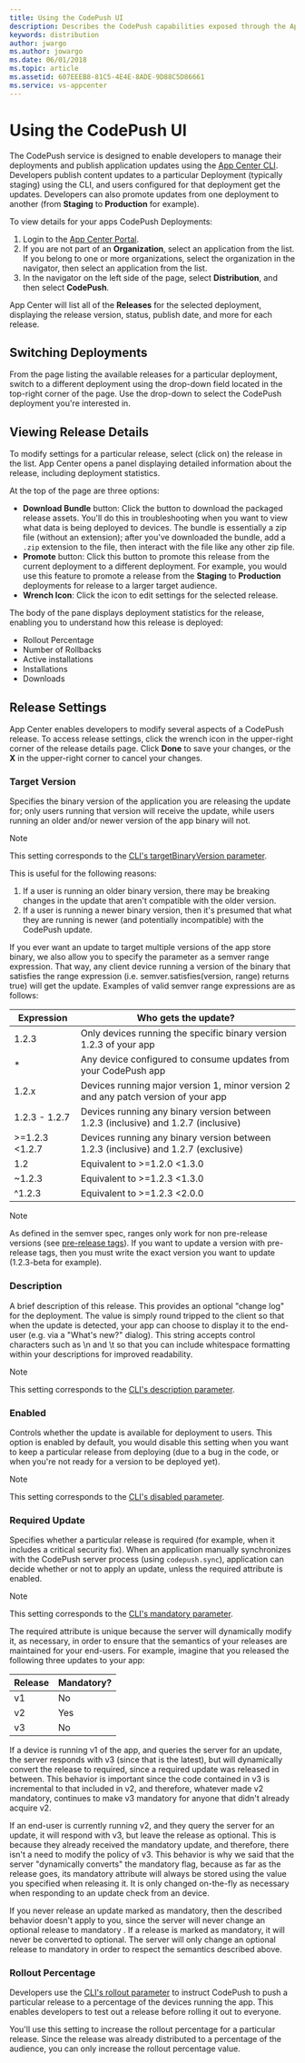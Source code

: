 ```yaml
---
title: Using the CodePush UI
description: Describes the CodePush capabilities exposed through the App Center Portal
keywords: distribution
author: jwargo
ms.author: jowargo
ms.date: 06/01/2018
ms.topic: article
ms.assetid: 607EEEB8-81C5-4E4E-8ADE-9D88C5D86661
ms.service: vs-appcenter
---
```


# Using the CodePush UI

The CodePush service is designed to enable developers to manage their deployments and publish application updates using the [App Center CLI](~/distribution/codepush/cli.md). Developers publish content updates to a particular Deployment (typically staging) using the CLI, and users configured for that deployment get the updates. Developers can also promote updates from one deployment to another (from **Staging** to **Production** for example).

To view details for your apps CodePush Deployments:

1. Login to the [App Center Portal](https://appcenter.ms).
2. If you are not part of an **Organization**, select an application from the list. If you belong to one or more organizations, select the organization in the navigator, then select an application from the list.
3. In the navigator on the left side of the page, select **Distribution**, and then select **CodePush**.

App Center will list all of the **Releases** for the selected deployment, displaying the release version, status, publish date, and more for each release.

## Switching Deployments

From the page listing the available releases for a particular deployment, switch to a different deployment using the drop-down field located in the top-right corner of the page. Use the drop-down to select the CodePush deployment you're interested in.

## Viewing Release Details

To modify settings for a particular release, select (click on) the release in the list. App Center opens a panel displaying detailed information about the release, including deployment statistics.

At the top of the page are three options:

+ **Download Bundle** button: Click the button to download the packaged release assets. You'll do this in troubleshooting when you want to view what data is being deployed to devices. The bundle is essentially a zip file (without an extension); after you've downloaded the bundle, add a `.zip` extension to the file, then interact with the file like any other zip file.
+ **Promote** button: Click this button to promote this release from the current deployment to a different deployment. For example, you would use this feature to promote a release from the **Staging** to **Production** deployments for release to a larger target audience.
+ **Wrench Icon**: Click the icon to edit settings for the selected release.

The body of the pane displays deployment statistics for the release, enabling you to understand how this release is deployed:

+ Rollout Percentage
+ Number of Rollbacks
+ Active installations
+ Installations
+ Downloads

## Release Settings

App Center enables developers to modify several aspects of a CodePush release. To access release settings, click the wrench icon in the upper-right corner of the release details page. Click **Done** to save your changes, or the **X** in the upper-right corner to cancel your changes.

### Target Version

Specifies the binary version of the application you are releasing the update for; only users running that version will receive the update, while users running an older and/or newer version of the app binary will not. 

> [!NOTE]
> This setting corresponds to the [CLI's targetBinaryVersion parameter](https://github.com/Microsoft/code-push/tree/master/cli#target-binary-version-parameter).

This is useful for the following reasons:

1. If a user is running an older binary version, there may be breaking changes in the update that aren't compatible with the older version.
2. If a user is running a newer binary version, then it's presumed that what they are running is newer (and potentially incompatible) with the CodePush update.

If you ever want an update to target multiple versions of the app store binary, we also allow you to specify the parameter as a semver range expression. That way, any client device running a version of the binary that satisfies the range expression (i.e. semver.satisfies(version, range) returns true) will get the update. Examples of valid semver range expressions are as follows:


| Expression     | Who gets the update?                                                               |
| -------------- | ---------------------------------------------------------------------------------- |
| 1.2.3          | Only devices running the specific binary version 1.2.3 of your app       |
| *              | Any device configured to consume updates from your CodePush app                    |
| 1.2.x          | Devices running major version 1, minor version 2 and any patch version of your app |
| 1.2.3 - 1.2.7  | Devices running any binary version between 1.2.3 (inclusive) and 1.2.7 (inclusive) |
| >=1.2.3 <1.2.7 | Devices running any binary version between 1.2.3 (inclusive) and 1.2.7 (exclusive) |
| 1.2            | Equivalent to >=1.2.0 <1.3.0                                                       |
| ~1.2.3         | Equivalent to >=1.2.3 <1.3.0                                                       |
| ^1.2.3         | Equivalent to >=1.2.3 <2.0.0                                                       |

> [!NOTE]
> As defined in the semver spec, ranges only work for non pre-release versions (see [pre-release tags](https://github.com/npm/node-semver#prerelease-tags)). If you want to update a version with pre-release tags, then you must write the exact version you want to update (1.2.3-beta for example).

### Description

A brief description of this release. This provides an optional "change log" for the deployment. The value is simply round tripped to the client so that when the update is detected, your app can choose to display it to the end-user (e.g. via a "What's new?" dialog). This string accepts control characters such as \n and \t so that you can include whitespace formatting within your descriptions for improved readability.

> [!NOTE]
> This setting corresponds to the [CLI's description parameter](https://github.com/Microsoft/code-push/tree/master/cli#description-parameter).

### Enabled

Controls whether the update is available for deployment to users. This option is enabled by default, you would disable this setting when you want to keep a particular release from deploying (due to a bug in the code, or when you're not ready for a version to be deployed yet).

> [!NOTE]
> This setting corresponds to the [CLI's disabled parameter](https://github.com/Microsoft/code-push/tree/master/cli#disabled-parameter).

### Required Update

Specifies whether a particular release is required (for example, when it includes a critical security fix). When an application manually synchronizes with the CodePush server process (using `codepush.sync`), application can decide whether or not to apply an update, unless the required attribute is enabled.

> [!NOTE]
> This setting corresponds to the [CLI's mandatory parameter](https://github.com/Microsoft/code-push/tree/master/cli#mandatory-parameter).

The required attribute is unique because the server will dynamically modify it, as necessary, in order to ensure that the semantics of your releases are maintained for your end-users. For example, imagine that you released the following three updates to your app:


| Release | Mandatory? |
| ------- | ---------- |
| v1      | No         |
| v2      | Yes        |
| v3      | No         |

If a device is running v1 of the app, and queries the server for an update, the server responds with v3 (since that is the latest), but will dynamically convert the release to required, since a required update was released in between. This behavior is important since the code contained in v3 is incremental to that included in v2, and therefore, whatever made v2 mandatory, continues to make v3 mandatory for anyone that didn't already acquire v2.

If an end-user is currently running v2, and they query the server for an update, it will respond with v3, but leave the release as optional. This is because they already received the mandatory update, and therefore, there isn't a need to modify the policy of v3. This behavior is why we said that the server "dynamically converts" the mandatory flag, because as far as the release goes, its mandatory attribute will always be stored using the value you specified when releasing it. It is only changed on-the-fly as necessary when responding to an update check from an device.

If you never release an update marked as mandatory, then the described behavior doesn't apply to you, since the server will never change an optional release to mandatory . If a release is marked as mandatory, it will never be converted to optional. The server will only change an optional release to mandatory in order to respect the semantics described above.

### Rollout Percentage

Developers use the [CLI's rollout parameter](https://github.com/Microsoft/code-push/tree/master/cli#rollout-parameter) to instruct CodePush to push a particular release to a percentage of the devices running the app. This enables developers to test out a release before rolling it out to everyone.

You'll use this setting to increase the rollout percentage for a particular release. Since the release was already distributed to a percentage of the audience, you can only increase the rollout percentage value.
